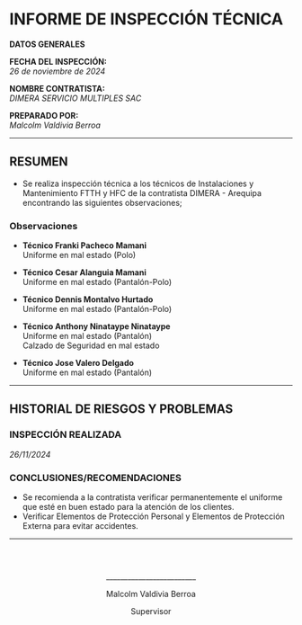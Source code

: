 # INFORME DE INSPECCIÓN TÉCNICA

**DATOS GENERALES**  

**FECHA DEL INSPECCIÓN:**  
_26 de noviembre de 2024_  

**NOMBRE CONTRATISTA:**  
_DIMERA SERVICIO MULTIPLES SAC_  

**PREPARADO POR:**  
_Malcolm Valdivia Berroa_  

---

## RESUMEN

- Se realiza inspección técnica a los técnicos de Instalaciones y Mantenimiento FTTH y HFC de la contratista DIMERA - Arequipa encontrando las siguientes observaciones;

### Observaciones

- **Técnico Franki Pacheco Mamani**  
  Uniforme en mal estado (Polo)  

- **Técnico Cesar Alanguia Mamani**  
  Uniforme en mal estado (Pantalón-Polo)  

- **Técnico Dennis Montalvo Hurtado**  
  Uniforme en mal estado (Pantalón-Polo)  

- **Técnico Anthony Ninataype Ninataype**  
  Uniforme en mal estado (Pantalón)  
  Calzado de Seguridad en mal estado  

- **Técnico Jose Valero Delgado**  
  Uniforme en mal estado (Pantalón)  

---

## HISTORIAL DE RIESGOS Y PROBLEMAS

### INSPECCIÓN REALIZADA  
_26/11/2024_  

### CONCLUSIONES/RECOMENDACIONES

- Se recomienda a la contratista verificar permanentemente el uniforme que esté en buen estado para la atención de los clientes.
- Verificar Elementos de Protección Personal y Elementos de Protección Externa para evitar accidentes.

---

<!-- firma -->
<div style="text-align: center; height: 150px; padding-top: 30px;">
    <p>_________________________</p>
    <p>Malcolm Valdivia Berroa</p>
    <p>Supervisor</p>
</div>